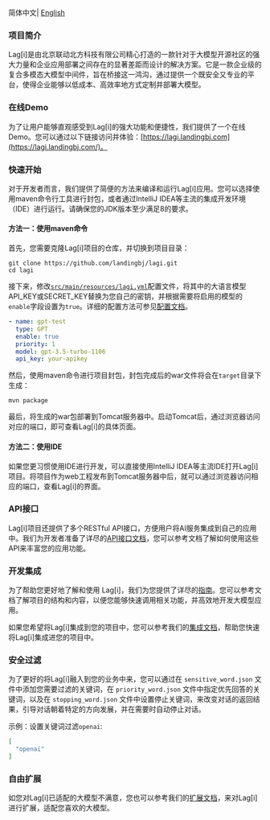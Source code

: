 简体中文| [English](README.md)

### **项目简介**

Lag[i]是由北京联动北方科技有限公司精心打造的一款针对于大模型开源社区的强大力量和企业应用部署之间存在的显著差距而设计的解决方案。它是一款企业级的复合多模态大模型中间件，旨在桥接这一鸿沟，通过提供一个既安全又专业的平台，使得企业能够以低成本、高效率地方式定制并部署大模型。

### 在线Demo

为了让用户能够直观感受到Lag[i]的强大功能和便捷性，我们提供了一个在线Demo。您可以通过以下链接访问并体验：[https://lagi.landingbj.com](https://lagi.landingbj.com/)。

### 快速开始

对于开发者而言，我们提供了简便的方法来编译和运行Lag[i]应用。您可以选择使用maven命令行工具进行封包，或者通过IntelliJ IDEA等主流的集成开发环境（IDE）进行运行。请确保您的JDK版本至少满足8的要求。

#### 方法一：使用maven命令

首先，您需要克隆Lag[i]项目的仓库，并切换到项目目录：

```shell
git clone https://github.com/landingbj/lagi.git
cd lagi
```

接下来，修改[`src/main/resources/lagi.yml`](lagi-web/src/main/resources/lagi.yml)配置文件，将其中的大语言模型API_KEY或SECRET_KEY替换为您自己的密钥，并根据需要将启用的模型的`enable`字段设置为`true`。详细的配置方法可参见[配置文档](docs/config_zh.md)。

```yaml
- name: gpt-test
  type: GPT
  enable: true
  priority: 1
  model: gpt-3.5-turbo-1106
  api_key: your-apikey
```

然后，使用maven命令进行项目封包，封包完成后的war文件将会在`target`目录下生成：

```shell
mvn package
```

最后，将生成的war包部署到Tomcat服务器中。启动Tomcat后，通过浏览器访问对应的端口，即可查看Lag[i]的具体页面。

#### 方法二：使用IDE

如果您更习惯使用IDE进行开发，可以直接使用IntelliJ IDEA等主流IDE打开Lag[i]项目。将项目作为web工程发布到Tomcat服务器中后，就可以通过浏览器访问相应的端口，查看Lag[i]的界面。

### API接口

Lag[i]项目还提供了多个RESTful API接口，方便用户将AI服务集成到自己的应用中。我们为开发者准备了详尽的[API接口文档](docs/API_zh.md)，您可以参考文档了解如何使用这些API来丰富您的应用功能。

### 开发集成

为了帮助您更好地了解和使用 Lag[i]，我们为您提供了详尽的[指南](docs/guide_cn.md)。您可以参考文档了解项目的结构和内容，以便您能够快速调用相关功能，并高效地开发大模型应用。    

如果您希望将Lag[i]集成到您的项目中，您可以参考我们的[集成文档](docs/guide_cn.md#快速集成进您的项目)，帮助您快速将Lag[i]集成进您的项目中。

### 安全过滤

为了更好的将Lag[i]融入到您的业务中来，您可以通过在 `sensitive_word.json` 文件中添加您需要过滤的关键词，在 `priority_word.json` 文件中指定优先回答的关键词，以及在 `stopping_word.json` 文件中设置停止关键词，来改变对话的返回结果，引导对话朝着特定的方向发展，并在需要时自动停止对话。    

示例：设置关键词过滤`openai`:

```json
[
  "openai"
]
```

### 自由扩展 

如您对Lag[i]已适配的大模型不满意，您也可以参考我们的[扩展文档](docs/extend_cn.md)，来对Lag[i]进行扩展，适配您喜欢的大模型。